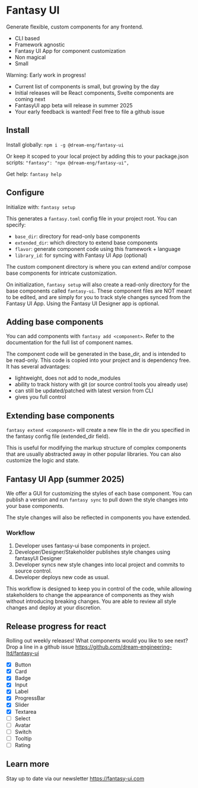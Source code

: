 # Fantasy UI

Generate flexible, custom components for any frontend.

- CLI based
- Framework agnostic
- Fantasy UI App for component customization
- Non magical
- Small

Warning: Early work in progress!

- Current list of components is small, but growing by the day
- Initial releases will be React components, Svelte components are coming next
- FantasyUI app beta will release in summer 2025
- Your early feedback is wanted! Feel free to file a github issue

## Install

Install globally:
`npm i -g @dream-eng/fantasy-ui`

Or keep it scoped to your local project by adding this to your package.json scripts:
`"fantasy": "npx @dream-eng/fantasy-ui",`

Get help:
`fantasy help`

## Configure

Initialize with:
`fantasy setup`

This generates a `fantasy.toml` config file in your project root. You can specify:

- `base_dir`: directory for read-only base components
- `extended_dir`: which directory to extend base components
- `flavor`: generate component code using this framework + language
- `library_id`: for syncing with Fantasy UI App (optional)

The custom component directory is where you can extend and/or compose base components for intricate customization.

On initialization, `fantasy setup` will also create a read-only directory for the base components called `fantasy-ui`. These component files are NOT meant to be edited, and are simply for you to track style changes synced from the Fantasy UI App. Using the Fantasy UI Designer app is optional.

## Adding base components

You can add components with `fantasy add <component>`. Refer to the documentation for the full list of component names.

The component code will be generated in the base_dir, and is intended to be read-only. This code is copied into your project and is dependency free. It has several advantages:

- lightweight, does not add to node_modules
- ability to track history with git (or source control tools you already use)
- can still be updated/patched with latest version from CLI
- gives you full control

## Extending base components

`fantasy extend <component>` will create a new file in the dir you specified in the fantasy config file (extended_dir field).

This is useful for modifying the markup structure of complex components that are usually abstracted away in other popular libraries. You can also customize the logic and state.

## Fantasy UI App (summer 2025)

We offer a GUI for customizing the styles of each base component. You can publish a version and run `fantasy sync` to pull down the style changes into your base components.

The style changes will also be reflected in components you have extended.

### Workflow

1. Developer uses fantasy-ui base components in project.
2. Developer/Designer/Stakeholder publishes style changes using fantasyUI Designer
3. Developer syncs new style changes into local project and commits to source control.
4. Developer deploys new code as usual.

This workflow is designed to keep you in control of the code, while allowing stakeholders to change the appearance of components as they wish without introducing breaking changes. You are able to review all style changes and deploy at your discretion.

## Release progress for react

Rolling out weekly releases! What components would you like to see next? Drop a line in a github issue https://github.com/dream-engineering-ltd/fantasy-ui

- [x] Button
- [x] Card
- [x] Badge
- [x] Input
- [x] Label
- [x] ProgressBar
- [x] Slider
- [x] Textarea
- [ ] Select
- [ ] Avatar
- [ ] Switch
- [ ] Tooltip
- [ ] Rating

## Learn more

Stay up to date via our newsletter https://fantasy-ui.com
